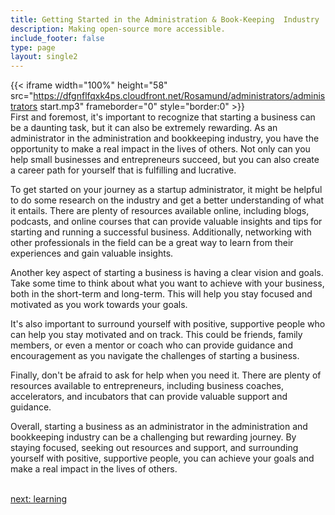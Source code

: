 ```yaml
---
title: Getting Started in the Administration & Book-Keeping  Industry
description: Making open-source more accessible.
include_footer: false
type: page
layout: single2
---
```


{{< iframe width="100%" height="58" src="https://dfgnflfqxk4ps.cloudfront.net/Rosamund/administrators/administrators start.mp3" frameborder="0" style="border:0" >}}<br>
First and foremost, it's important to recognize that starting a business can be a daunting task, but it can also be extremely rewarding. As an administrator in the administration and bookkeeping industry, you have the opportunity to make a real impact in the lives of others. Not only can you help small businesses and entrepreneurs succeed, but you can also create a career path for yourself that is fulfilling and lucrative.

To get started on your journey as a startup administrator, it might be helpful to do some research on the industry and get a better understanding of what it entails. There are plenty of resources available online, including blogs, podcasts, and online courses that can provide valuable insights and tips for starting and running a successful business. Additionally, networking with other professionals in the field can be a great way to learn from their experiences and gain valuable insights.

Another key aspect of starting a business is having a clear vision and goals. Take some time to think about what you want to achieve with your business, both in the short-term and long-term. This will help you stay focused and motivated as you work towards your goals.

It's also important to surround yourself with positive, supportive people who can help you stay motivated and on track. This could be friends, family members, or even a mentor or coach who can provide guidance and encouragement as you navigate the challenges of starting a business.

Finally, don't be afraid to ask for help when you need it. There are plenty of resources available to entrepreneurs, including business coaches, accelerators, and incubators that can provide valuable support and guidance.

Overall, starting a business as an administrator in the administration and bookkeeping industry can be a challenging but rewarding journey. By staying focused, seeking out resources and support, and surrounding yourself with positive, supportive people, you can achieve your goals and make a real impact in the lives of others.

<br>
<a href="https://insights.workdojos.com/administrators/learning">next: learning</a>
</p>